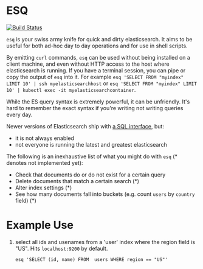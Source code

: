 ESQ
===

[![Build Status](https://travis-ci.org/leeavital/esq.svg?branch=master)](https://travis-ci.org/leeavital/esq)

`esq` is your swiss army knife for quick and dirty elasticsearch. It aims
to be useful for both ad-hoc day to day operations and for use in shell scripts.

By emitting `curl` commands, `esq` can be used without being installed on a
client machine, and even without HTTP access to the host where elasticsearch is
running. If you have a terminal session, you can pipe or copy the output of `esq`
into it. For example `esq 'SELECT FROM "myindex" LIMIT 10' | ssh myelasticsearchhost` or
`esq 'SELECT FROM "myindex" LIMIT 10' | kubectl exec -it myelasticsearchcontainer`.

While the ES query syntax is extremely powerful, it can be unfriendly. It's
hard to remember the exact syntax if you're writing not writing queries every day.

Newer versions of Elasticsearch ship with [a SQL interface](https://www.elastic.co/products/stack/elasticsearch-sql), but:
- it is not always enabled
- not everyone is running the latest and greatest elasticsearch

The following is an inexhaustive list of what you might do with `esq` (\* denotes not implemented yet):

- Check that documents do or do not exist for a certain query
- Delete documents that match a certain search (\*)
- Alter index settings (\*)
- See how many documents fall into buckets (e.g. count `users` by `country` field) (\*)

Example Use
===========


1. select all ids and usenames from a 'user' index where the region field is "US". Hits `localhost:9200` by default.

    ```
    esq 'SELECT (id, name) FROM  users WHERE region == "US"'
    ```
